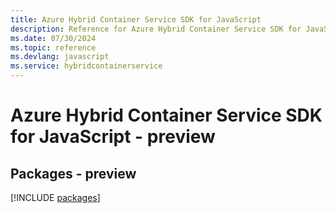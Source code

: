 ```yaml
---
title: Azure Hybrid Container Service SDK for JavaScript
description: Reference for Azure Hybrid Container Service SDK for JavaScript
ms.date: 07/30/2024
ms.topic: reference
ms.devlang: javascript
ms.service: hybridcontainerservice
---
```

# Azure Hybrid Container Service SDK for JavaScript - preview
## Packages - preview
[!INCLUDE [packages](hybrid-container-service-index.md)]
